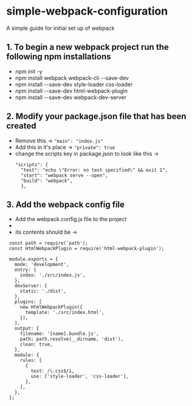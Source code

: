 # simple-webpack-configuration
A simple guide for initial set up of webpack

## 1. To begin a new webpack project run the following npm installations
- npm init -y
- npm install webpack webpack-cli --save-dev
- npm install --save-dev style-loader css-loader
- npm install --save-dev html-webpack-plugin
- npm install --save-dev webpack-dev-server

## 2. Modify your package.json file that has been created
- Remove this -> ```"main": "index.js" ```
- Add this in it's place -> ```"private": true```
- change the scripts key in package.json to look like this ->
  ```
  "scripts": {
    "test": "echo \"Error: no test specified\" && exit 1",
    "start": "webpack serve --open",
    "build": "webpack",
    }, 
  ```
 
 ## 3. Add the webpack config file
 - Add the webpack.config.js file to the project
 -
 - its contents should be ->
 ```
  const path = require('path');
  const HtmlWebpackPlugin = require('html-webpack-plugin');

  module.exports = {
    mode: 'development',
    entry: {
      index: './src/index.js',
    },
    devServer: {
      static: './dist',
    },
    plugins: [
      new HtmlWebpackPlugin({
        template: './src/index.html',
      }),
    ],
    output: {
      filename: '[name].bundle.js',
      path: path.resolve(__dirname, 'dist'),
      clean: true,
    },
    module: {
      rules: [
        {
          test: /\.css$/i,
          use: ['style-loader', 'css-loader'],
        },
      ],
    },
  };

 ```
